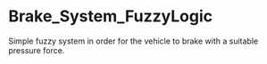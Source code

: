 # Brake_System_FuzzyLogic
Simple fuzzy system in order for the vehicle to brake with a suitable pressure force.
